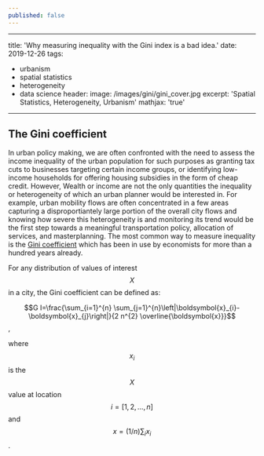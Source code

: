 ```yaml
---
published: false
---
```

---
title: 'Why measuring inequality with the Gini index is a bad idea.'
date: 2019-12-26
tags:
  - urbanism
  - spatial statistics
  - heterogeneity
  - data science
header:
  image: /images/gini/gini_cover.jpg
excerpt: 'Spatial Statistics, Heterogeneity, Urbanism'
mathjax: 'true'
---

## The Gini coefficient

In urban policy making, we are often confronted with the need to assess the income inequality of the urban population for such purposes as granting tax cuts to businesses targeting certain income groups, or identifying low-income households for offering housing subsidies in the form of cheap credit.
However, Wealth or income are not the only quantities the inequality or heterogeneity of which an urban planner would be interested in. For example, urban mobility flows are often concentrated in a few areas capturing a disproportiantely large portion of the overall city flows and knowing how severe this heterogeneity is and monitoring its trend would be the first step towards a meaningful transportation policy, allocation of services, and masterplanning.
The most common way to measure inequality is the [Gini coefficient](https://en.wikipedia.org/wiki/Gini_coefficient) which has been in use by economists for more than a hundred years already.

For any distribution of values of interest $$X$$ in a city, the Gini coefficient can be defined as:

$$G I=\frac{\sum_{i=1}^{n} \sum_{j=1}^{n}\left|\boldsymbol{x}_{i}-\boldsymbol{x}_{j}\right|}{2 n^{2} \overline{\boldsymbol{x}}}$$,

where $$x_i$$ is the $$X$$ value at location $$i=[1,2, \ldots, n]$$ and $$x=(1 / n) \sum_{i} x_{i}$$.


